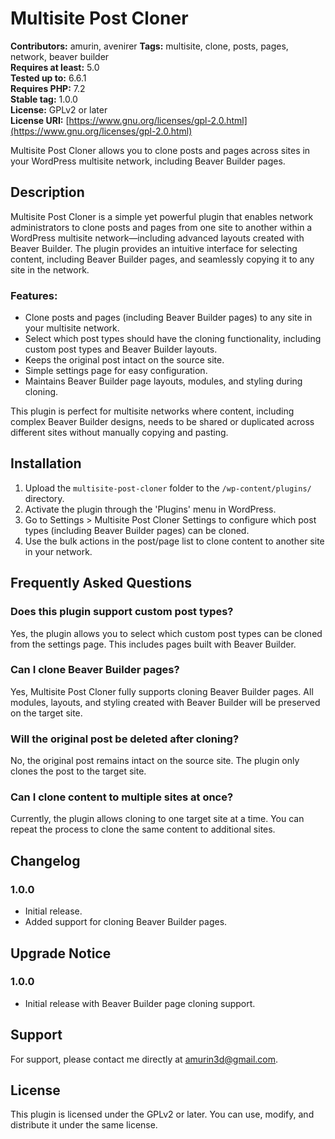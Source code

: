 # Multisite Post Cloner

**Contributors:** amurin, avenirer
**Tags:** multisite, clone, posts, pages, network, beaver builder  
**Requires at least:** 5.0  
**Tested up to:** 6.6.1  
**Requires PHP:** 7.2  
**Stable tag:** 1.0.0  
**License:** GPLv2 or later  
**License URI:** [https://www.gnu.org/licenses/gpl-2.0.html](https://www.gnu.org/licenses/gpl-2.0.html)

Multisite Post Cloner allows you to clone posts and pages across sites in your WordPress multisite network, including Beaver Builder pages.

## Description

Multisite Post Cloner is a simple yet powerful plugin that enables network administrators to clone posts and pages from one site to another within a WordPress multisite network—including advanced layouts created with Beaver Builder. The plugin provides an intuitive interface for selecting content, including Beaver Builder pages, and seamlessly copying it to any site in the network.

### Features:
* Clone posts and pages (including Beaver Builder pages) to any site in your multisite network.
* Select which post types should have the cloning functionality, including custom post types and Beaver Builder layouts.
* Keeps the original post intact on the source site.
* Simple settings page for easy configuration.
* Maintains Beaver Builder page layouts, modules, and styling during cloning.

This plugin is perfect for multisite networks where content, including complex Beaver Builder designs, needs to be shared or duplicated across different sites without manually copying and pasting.

## Installation

1. Upload the `multisite-post-cloner` folder to the `/wp-content/plugins/` directory.
2. Activate the plugin through the 'Plugins' menu in WordPress.
3. Go to Settings > Multisite Post Cloner Settings to configure which post types (including Beaver Builder pages) can be cloned.
4. Use the bulk actions in the post/page list to clone content to another site in your network.

## Frequently Asked Questions

### Does this plugin support custom post types?

Yes, the plugin allows you to select which custom post types can be cloned from the settings page. This includes pages built with Beaver Builder.

### Can I clone Beaver Builder pages?

Yes, Multisite Post Cloner fully supports cloning Beaver Builder pages. All modules, layouts, and styling created with Beaver Builder will be preserved on the target site.

### Will the original post be deleted after cloning?

No, the original post remains intact on the source site. The plugin only clones the post to the target site.

### Can I clone content to multiple sites at once?

Currently, the plugin allows cloning to one target site at a time. You can repeat the process to clone the same content to additional sites.

## Changelog

### 1.0.0
* Initial release.
* Added support for cloning Beaver Builder pages.

## Upgrade Notice

### 1.0.0
* Initial release with Beaver Builder page cloning support.

## Support

For support, please contact me directly at amurin3d@gmail.com.

## License

This plugin is licensed under the GPLv2 or later. You can use, modify, and distribute it under the same license.
